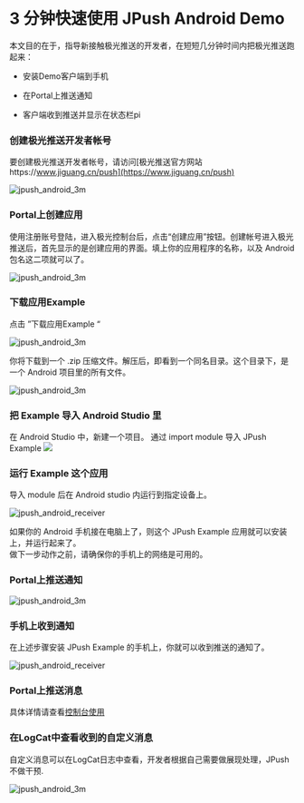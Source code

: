 # 3 分钟快速使用 JPush Android Demo


本文目的在于，指导新接触极光推送的开发者，在短短几分钟时间内把极光推送跑起来：

+ 安装Demo客户端到手机
 
+ 在Portal上推送通知

+ 客户端收到推送并显示在状态栏pi

### 创建极光推送开发者帐号
要创建极光推送开发者帐号，请访问[极光推送官方网站https://www.jiguang.cn/push](https://www.jiguang.cn/push)

![jpush_android_3m](../image/jpush_app_register.png)
 
### Portal上创建应用
使用注册账号登陆，进入极光控制台后，点击“创建应用”按钮。创建帐号进入极光推送后，首先显示的是创建应用的界面。填上你的应用程序的名称，以及 Android包名这二项就可以了。

![jpush_android_3m](../image/jpush_app_create.png)

### 下载应用Example
点击 ”下载应用Example “

![jpush_android_3m](../image/jpush_app_detail.png)


你将下载到一个 .zip 压缩文件。解压后，即看到一个同名目录。这个目录下，是一个 Android 项目里的所有文件。


![jpush_android_3m](../image/jpush_app_zipfile.png)

### 把 Example 导入 Android Studio 里
在 Android Studio 中，新建一个项目。
通过 import module 导入 JPush Example
![](../image/android_import_module.png)

### 运行 Example 这个应用

导入 module 后在 Android studio 内运行到指定设备上。

![jpush_android_receiver](../image/jpush_app_run.png)

如果你的 Android 手机接在电脑上了，则这个 JPush Example 应用就可以安装上，并运行起来了。  
做下一步动作之前，请确保你的手机上的网络是可用的。

### Portal上推送通知

![jpush_android_3m](../image/jpush_app_sendmsg.png)


### 手机上收到通知
在上述步骤安装 JPush Example 的手机上，你就可以收到推送的通知了。

![jpush_android_receiver](../image/jpush_app_received.png)


### Portal上推送消息

具体详情请查看[控制台使用](../../console/Instructions)

### 在LogCat中查看收到的自定义消息
自定义消息可以在LogCat日志中查看，开发者根据自己需要做展现处理，JPush不做干预.

![jpush_android_3m](../image/android_studio_logcat.png)


